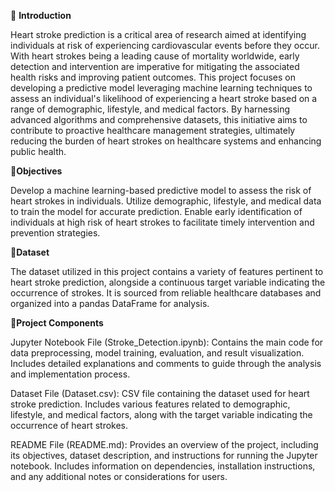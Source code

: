 📢 **Introduction**

Heart stroke prediction is a critical area of research aimed at identifying individuals at risk of experiencing cardiovascular events before they occur. With heart strokes being a leading cause of mortality worldwide, early detection and intervention are imperative for mitigating the associated health risks and improving patient outcomes. This project focuses on developing a predictive model leveraging machine learning techniques to assess an individual's likelihood of experiencing a heart stroke based on a range of demographic, lifestyle, and medical factors. By harnessing advanced algorithms and comprehensive datasets, this initiative aims to contribute to proactive healthcare management strategies, ultimately reducing the burden of heart strokes on healthcare systems and enhancing public health.

🎯**Objectives**

Develop a machine learning-based predictive model to assess the risk of heart strokes in individuals.
Utilize demographic, lifestyle, and medical data to train the model for accurate prediction.
Enable early identification of individuals at high risk of heart strokes to facilitate timely intervention and prevention strategies.

📄**Dataset**

The dataset utilized in this project contains a variety of features pertinent to heart stroke prediction, alongside a continuous target variable indicating the occurrence of strokes. It is sourced from reliable healthcare databases and organized into a pandas DataFrame for analysis.

📂**Project Components**

Jupyter Notebook File (Stroke_Detection.ipynb):
Contains the main code for data preprocessing, model training, evaluation, and result visualization.
Includes detailed explanations and comments to guide through the analysis and implementation process.

Dataset File (Dataset.csv):
CSV file containing the dataset used for heart stroke prediction.
Includes various features related to demographic, lifestyle, and medical factors, along with the target variable indicating the occurrence of heart strokes.

README File (README.md):
Provides an overview of the project, including its objectives, dataset description, and instructions for running the Jupyter notebook.
Includes information on dependencies, installation instructions, and any additional notes or considerations for users.


